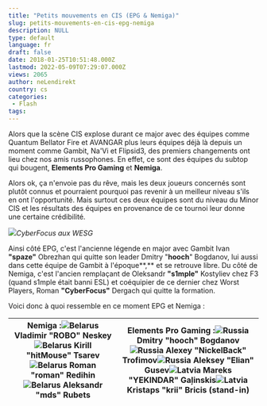 ```yaml
---
title: "Petits mouvements en CIS (EPG & Nemiga)"
slug: petits-mouvements-en-cis-epg-nemiga
description: NULL
type: default
language: fr
draft: false
date: 2018-01-25T10:51:48.000Z
lastmod: 2022-05-09T07:29:07.000Z
views: 2065
author: neLendirekt
country: cs
categories:
 - Flash
tags:
---
```

Alors que la scène CIS explose durant ce major avec des équipes comme Quantum Bellator Fire et AVANGAR plus leurs équipes déjà là depuis un moment comme Gambit, Na'Vi et Flipsid3, des premiers changements ont lieu chez nos amis russophones. En effet, ce sont des équipes du subtop qui bougent, **Elements Pro Gaming** et **Nemiga**. 

Alors ok, ça n'envoie pas du rêve, mais les deux joueurs concernés sont plutôt connus et pourraient pourquoi pas revenir à un meilleur niveau s'ils en ont l'opportunité. Mais surtout ces deux équipes sont du niveau du Minor CIS et les résultats des équipes en provenance de ce tournoi leur donne une certaine crédibilité.

![](https://flickshot-ue.s3.eu-west-2.amazonaws.com/flickshot/picture/5a1f64aec3196/pic.jpg)_CyberFocus aux WESG_

Ainsi côté EPG, c'est l'ancienne légende en major avec Gambit Ivan **"spaze"** Obrezhan qui quitte son leader Dmitry "**hooch**" Bogdanov, lui aussi dans cette équipe de Gambit à l'époque**,** et se retrouve libre. Du côté de Nemiga, c'est l'ancien remplaçant de Oleksandr **"s1mple"** Kostyliev chez F3 (quand s1mple était banni ESL) et coéquipier de ce dernier chez Worst Players, Roman **"CyberFocus"** Dergach qui quitte la formation.

Voici donc à quoi ressemble en ce moment EPG et Nemiga :

| **Nemiga** :![Belarus](/images/countries/by.svg)⁠ Vladimir "**ROBO**" Neskey![Belarus](/images/countries/by.svg)⁠ Kirill "**hitMouse**" Tsarev![Belarus](/images/countries/by.svg)⁠ Roman "**roman**" Redihin![Belarus](/images/countries/by.svg)⁠ Aleksandr "**mds**" Rubets | **Elements Pro Gaming** :![Russia](/images/countries/ru.svg)⁠ Dmitry "**hooch**" Bogdanov![Russia](/images/countries/ru.svg)⁠ Alexey "**NickelBack"** Trofimov![Russia](/images/countries/ru.svg)⁠ Aleksey "**Elian**" Gusev![Latvia](/images/countries/lv.svg)⁠ Mareks "**YEKINDAR**" Gaļinskis![Latvia](/images/countries/lv.svg)⁠ Kristaps "**krii**" Bricis (stand-in) |
| ----------------------------------------------------------------------------------------------------------------------------------------------------------------------------------------------------------------------------------------------------------------------------- | -------------------------------------------------------------------------------------------------------------------------------------------------------------------------------------------------------------------------------------------------------------------------------------------------------------------------------------------------------------------------- |
